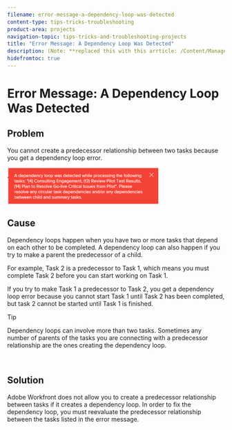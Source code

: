 ```yaml
---
filename: error-message-a-dependency-loop-was-detected
content-type: tips-tricks-troubleshooting
product-area: projects
navigation-topic: tips-tricks-and-troubleshooting-projects
title: "Error Message: A Dependency Loop Was Detected"
description: (Note: **replaced this with this arrticle: /Content/Manage work/Tasks/Use Prdcssrs/dependency-loop-overview.htm)
hidefromtoc: true
---
```


# Error Message: A Dependency Loop Was Detected

<!--
<p data-mc-conditions="QuicksilverOrClassic.Draft mode">(Note: **replaced this with this arrticle: /Content/Manage work/Tasks/Use Prdcssrs/dependency-loop-overview.htm) </p>
-->

## Problem

You cannot create a predecessor relationship between two tasks because you get a dependency loop error.

![Screen_Shot_2018-06-25_at_10.55.51_AM.png](assets/screen-shot-2018-06-25-at-10.55.51-am-350x84.png)

## Cause

Dependency loops happen when you have two or more tasks that depend on each other to be completed.&nbsp;A dependency loop can also happen if you try to make a parent the predecessor of a child.

For example, Task 2 is a predecessor to Task 1, which means you must complete Task 2 before you can start working on Task 1.

If you try to make Task 1 a predecessor to Task 2, you get a dependency loop error because you cannot start Task 1 until Task 2 has been completed, but task 2 cannot be started until Task 1 is finished.

>[!TIP]
>
>Dependency loops can involve more than two tasks. Sometimes any number of parents of the tasks you are connecting with a predecessor relationship are the ones creating the dependency loop.

&nbsp;&nbsp;

## Solution

Adobe Workfront does not allow you to create a predecessor relationship between tasks if it creates a dependency loop. In order to fix the dependency loop, you must reevaluate&nbsp;the predecessor relationship between the tasks listed in the error message.

&nbsp;
